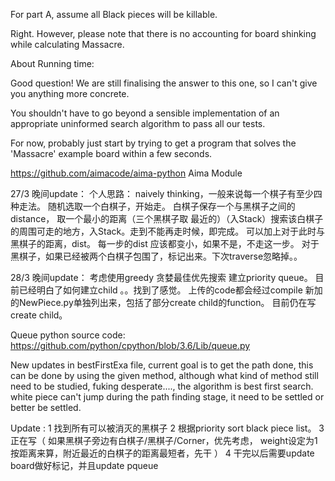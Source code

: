 For part A, assume all Black pieces will be killable.


Right. However, please note that there is no accounting for board shinking while calculating Massacre.



About Running time:

Good question! We are still finalising the answer to this one, so I can't give you anything more concrete.

You shouldn't have to go beyond a sensible implementation of an appropriate uninformed search algorithm to pass all our tests.

For now, probably just start by trying to get a program that solves the 'Massacre' example board within a few seconds.


https://github.com/aimacode/aima-python  Aima Module


27/3 晚间update：
个人思路： naively thinking，一般来说每一个棋子有至少四种走法。 随机选取一个白棋子，开始走。 白棋子保存一个与黑棋子之间的distance， 取一个最小的距离（三个黑棋子取
最近的）（入Stack）搜索该白棋子的周围可走的地方，入Stack。走到不能再走时候，即完成。 可以加上对于此时与黑棋子的距离，dist。 每一步的dist
应该都变小，如果不是，不走这一步。 
对于黑棋子，如果已经被两个白棋子包围了，标记出来。下次traverse忽略掉。。


28/3 晚间update：
考虑使用greedy 贪婪最佳优先搜索
建立priority queue。
目前已经明白了如何建立child 。。找到了感觉。 
上传的code都会经过compile
新加的NewPiece.py单独列出来，包括了部分create child的function。
目前仍在写create child。 

Queue python source code:
https://github.com/python/cpython/blob/3.6/Lib/queue.py

New updates in bestFirstExa file, current goal is to get the path done, this can be done by using the given method,
although what kind of method still need to be studied, fuking desperate...., the algorithm is best first search. 
white piece can't jump during the path finding stage, it need to be settled or better be settled.

Update :
1 找到所有可以被消灭的黑棋子
2 根据priority sort black piece list。
3 正在写（
		如果黑棋子旁边有白棋子/黑棋子/Corner，优先考虑， weight设定为1
		按距离来算，附近最近的白棋子的距离最短者，先干
）
4 干完以后需要update board做好标记，并且update pqueue